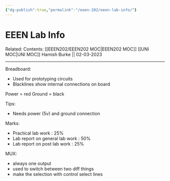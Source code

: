 ```yaml
---
{"dg-publish":true,"permalink":"/eeen-202/eeen-lab-info/"}
---
```



# EEEN Lab Info

Related: 
Contents: [[EEEN202/EEEN202 MOC\|EEEN202 MOC]]
[[UNI MOC\|UNI MOC]]
Hamish Burke || 02-03-2023
***
Breadboard:
- Used for prototyping circuits
- Blacklines show internal connections on board

Power = red
Ground = black

Tips:
- Needs power (5v) and ground connection

Marks:
- Practical lab work : 25%
- Lab report on general lab work : 50%
- Lab report on post lab work : 25%

MUX:
- always one output
- used to switch between two diff things
- make the selection with control select lines


